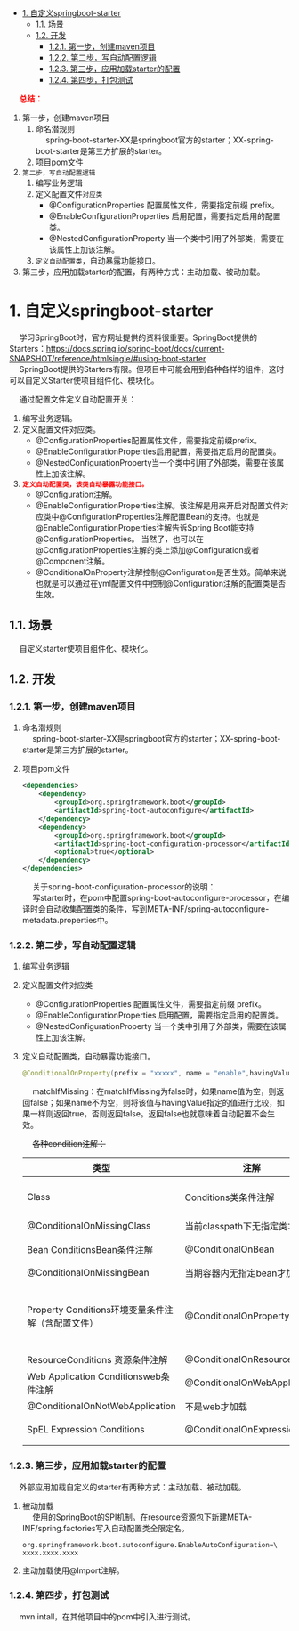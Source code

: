 
<!-- TOC -->

- [1. 自定义springboot-starter](#1-自定义springboot-starter)
    - [1.1. 场景](#11-场景)
    - [1.2. 开发](#12-开发)
        - [1.2.1. 第一步，创建maven项目](#121-第一步创建maven项目)
        - [1.2.2. 第二步，写自动配置逻辑](#122-第二步写自动配置逻辑)
        - [1.2.3. 第三步，应用加载starter的配置](#123-第三步应用加载starter的配置)
        - [1.2.4. 第四步，打包测试](#124-第四步打包测试)

<!-- /TOC -->

&emsp; **<font color = "red">总结：</font>**  
1. 第一步，创建maven项目  
	1. 命名潜规则  
	&emsp; spring-boot-starter-XX是springboot官方的starter；XX-spring-boot-starter是第三方扩展的starter。
	2. 项目pom文件
2. `第二步，写自动配置逻辑`
	1. 编写业务逻辑  
	2. 定义配置文件`对应类`  
    	* @ConfigurationProperties 配置属性文件，需要指定前缀 prefix。
    	* @EnableConfigurationProperties 启用配置，需要指定启用的配置类。
    	* @NestedConfigurationProperty 当一个类中引用了外部类，需要在该属性上加该注解。
	3. `定义自动配置类`，自动暴露功能接口。  
3. 第三步，应用加载starter的配置，有两种方式：主动加载、被动加载。  


# 1. 自定义springboot-starter
&emsp; 学习SpringBoot时，官方网址提供的资料很重要。SpringBoot提供的Starters：https://docs.spring.io/spring-boot/docs/current-SNAPSHOT/reference/htmlsingle/#using-boot-starter   
&emsp; SpringBoot提供的Starters有限。但项目中可能会用到各种各样的组件，这时可以自定义Starter使项目组件化、模块化。  


&emsp; 通过配置文件定义自动配置开关：  
1. 编写业务逻辑。  
2. 定义配置文件对应类。  
    * @ConfigurationProperties配置属性文件，需要指定前缀prefix。
    * @EnableConfigurationProperties启用配置，需要指定启用的配置类。
    * @NestedConfigurationProperty当一个类中引用了外部类，需要在该属性上加该注解。
3. **<font color = "red">`定义自动配置类，该类自动暴露功能接口。`</font>**  
    * @Configuration注解。
    * @EnableConfigurationProperties注解。该注解是用来开启对配置文件对应类中@ConfigurationProperties注解配置Bean的支持。也就是@EnableConfigurationProperties注解告诉Spring Boot能支持@ConfigurationProperties。 当然了，也可以在 @ConfigurationProperties注解的类上添加@Configuration或者@Component注解。
    * @ConditionalOnProperty注解控制@Configuration是否生效。简单来说也就是可以通过在yml配置文件中控制@Configuration注解的配置类是否生效。

## 1.1. 场景  
<!-- 
https://www.jianshu.com/p/2fd2b5a51227
-->
&emsp; 自定义starter使项目组件化、模块化。  

## 1.2. 开发  
<!-- 
https://mp.weixin.qq.com/s/O4Gni_c725p-qh9Zs7JmfA
https://mp.weixin.qq.com/s/xG8WCmmm0aIqy2Kmrxn2sg
https://www.cnblogs.com/hello-shf/p/10864977.html
-->

### 1.2.1. 第一步，创建maven项目  

1. 命名潜规则  
&emsp; spring-boot-starter-XX是springboot官方的starter；XX-spring-boot-starter是第三方扩展的starter。

2. 项目pom文件  

    ```xml
    <dependencies>
        <dependency>
            <groupId>org.springframework.boot</groupId>
            <artifactId>spring-boot-autoconfigure</artifactId>
        </dependency>
        <dependency>
            <groupId>org.springframework.boot</groupId>
            <artifactId>spring-boot-configuration-processor</artifactId>
            <optional>true</optional>
        </dependency>
    </dependencies>
    ```
    &emsp; 关于spring-boot-configuration-processor的说明：  
    &emsp; 写starter时，在pom中配置spring-boot-autoconfigure-processor，在编译时会自动收集配置类的条件，写到META-INF/spring-autoconfigure-metadata.properties中。

### 1.2.2. 第二步，写自动配置逻辑  
1. 编写业务逻辑  
2. 定义配置文件对应类  
    * @ConfigurationProperties 配置属性文件，需要指定前缀 prefix。
    * @EnableConfigurationProperties 启用配置，需要指定启用的配置类。
    * @NestedConfigurationProperty 当一个类中引用了外部类，需要在该属性上加该注解。
3. 定义自动配置类，自动暴露功能接口。   

    ```java
    @ConditionalOnProperty(prefix = "xxxxx", name = "enable",havingValue = "true", matchIfMissing = true)
    ```

    &emsp; matchIfMissing：在matchIfMissing为false时，如果name值为空，则返回false；如果name不为空，则将该值与havingValue指定的值进行比较，如果一样则返回true，否则返回false。返回false也就意味着自动配置不会生效。  

    &emsp; ~~各种condition注解：~~  
    
    |类型|注解|说明|
    |---|---|---|
    |Class| Conditions类条件注解|@ConditionalOnClass当前classpath下有指定类才加载|
    |@ConditionalOnMissingClass	|当前classpath下无指定类才加载|  |
    |Bean ConditionsBean条件注解|@ConditionalOnBean|当期容器内有指定bean才加载|
    |@ConditionalOnMissingBean|当期容器内无指定bean才加载|  |
    |Property Conditions环境变量条件注解（含配置文件）|	@ConditionalOnProperty|	prefix 前缀name 名称havingValue 用于匹配配置项值matchIfMissing 没找指定配置项时的默认值|
    |ResourceConditions 资源条件注解|@ConditionalOnResource	|有指定资源才加载|
    |Web Application Conditionsweb条件注解|	@ConditionalOnWebApplication|是web才加载|
    |@ConditionalOnNotWebApplication|不是web才加载	| |
    |SpEL Expression Conditions	|@ConditionalOnExpression|符合SpEL 表达式才加载|

### 1.2.3. 第三步，应用加载starter的配置  

&emsp; 外部应用加载自定义的starter有两种方式：主动加载、被动加载。  

1. 被动加载  
&emsp; 使用的SpringBoot的SPI机制。在resource资源包下新建META-INF/spring.factories写入自动配置类全限定名。  

    ```properties
    org.springframework.boot.autoconfigure.EnableAutoConfiguration=\
    xxxx.xxxx.xxxx
    ```
2. 主动加载使用@Import注解。

### 1.2.4. 第四步，打包测试  
&emsp; mvn intall，在其他项目中的pom中引入进行测试。
